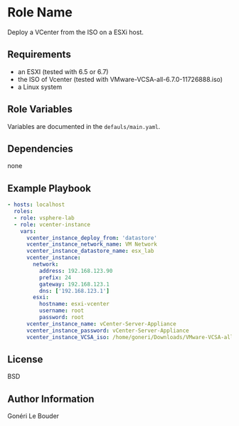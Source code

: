 Role Name
=========

Deploy a VCenter from the ISO on a ESXi host.

Requirements
------------

- an ESXI (tested with 6.5 or 6.7)
- the ISO of Vcenter (tested with VMware-VCSA-all-6.7.0-11726888.iso) 
- a Linux system

Role Variables
--------------

Variables are documented in the `defauls/main.yaml`.

Dependencies
------------

none

Example Playbook
----------------

```yaml
- hosts: localhost
  roles:
  - role: vsphere-lab
  - role: vcenter-instance
    vars:
      vcenter_instance_deploy_from: 'datastore'
      vcenter_instance_network_name: VM Network
      vcenter_instance_datastore_name: esx_lab
      vcenter_instance:
        network:
          address: 192.168.123.90
          prefix: 24
          gateway: 192.168.123.1
          dns: ['192.168.123.1']
        esxi:
          hostname: esxi-vcenter
          username: root
          password: root
      vcenter_instance_name: vCenter-Server-Appliance
      vcenter_instance_password: vCenter-Server-Appliance
      vcenter_instance_VCSA_iso: /home/goneri/Downloads/VMware-VCSA-all-6.7.0-11726888.iso
```

License
-------

BSD

Author Information
------------------

Gonéri Le Bouder
